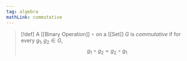 ```yaml
---
tag: algebra
mathLink: commutative
---
```

>[!def]
>A [[Binary Operation]] $\circ$ on a [[Set]] $G$ is *commutative* if for every $g_{1},g_{2}\in G$, $$g_{1}\circ g_{2}=g_{2}\circ g_1$$
